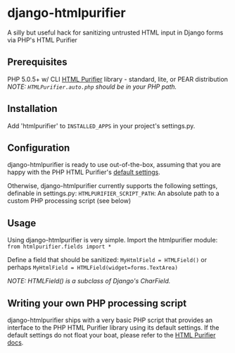# django-htmlpurifier
A silly but useful hack for sanitizing untrusted HTML input in Django forms via PHP's HTML Purifier

## Prerequisites
PHP 5.0.5+ w/ CLI
[HTML Purifier](http://htmlpurifier.org/) library - standard, lite, or PEAR distribution
*NOTE: `HTMLPurifier.auto.php` should be in your PHP path.*


## Installation
Add 'htmlpurifier' to `INSTALLED_APPS` in your project's settings.py.

## Configuration
django-htmlpurifier is ready to use out-of-the-box, assuming that you are happy with
the PHP HTML Purifier's [default settings](http://htmlpurifier.org/download#Installation).

Otherwise, django-htmlpurifier currently supports the following settings, definable in settings.py:
`HTMLPURIFIER_SCRIPT_PATH`: An absolute path to a custom PHP processing script (see below)

## Usage
Using django-htmlpurifier is very simple.
Import the htmlpurifier module:
`from htmlpurifier.fields import *`

Define a field that should be sanitized:
`MyHtmlField = HTMLField()`
or perhaps
`MyHtmlField = HTMLField(widget=forms.TextArea)`

*NOTE: HTMLField() is a subclass of Django's CharField.*

## Writing your own PHP processing script
django-htmlpurifier ships with a very basic PHP script that provides an interface to
the PHP HTML Purifier library using its default settings. If the default settings 
do not float your boat, please refer to the [HTML Purifier docs](http://htmlpurifier.org/live/configdoc/plain.html).
